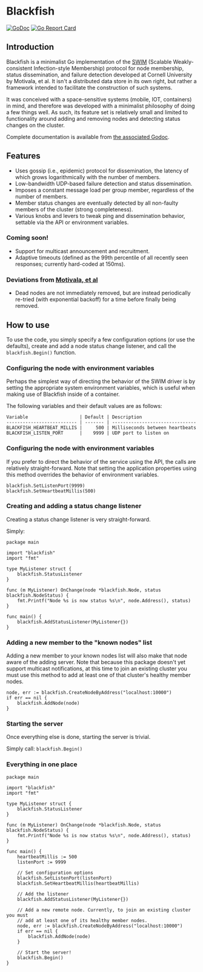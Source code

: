 # Blackfish

[![GoDoc](https://godoc.org/github.com/ClockworkSoul/blackfish?status.svg)](https://godoc.org/github.com/ClockworkSoul/blackfish)
[![Go Report Card](https://goreportcard.com/badge/github.com/ClockworkSoul/blackfish)](https://goreportcard.com/report/github.com/ClockworkSoul/blackfish)

## Introduction 
Blackfish is a minimalist Go implementation of the [SWIM](https://www.cs.cornell.edu/~asdas/research/dsn02-swim.pdf) (Scalable Weakly-consistent Infection-style Membership) protocol for node membership, status dissemination, and failure detection developed at Cornell University by Motivala, et al. It isn't a distributed data store in its own right, but rather a framework intended to facilitate the construction of such systems.

It was conceived with a space-sensitive systems (mobile, IOT, containers) in mind, and therefore was developed with a minimalist philosophy of doing a few things well. As such, its feature set is relatively small and limited to functionality around adding and removing nodes and detecting status changes on the cluster.

Complete documentation is available from [the associated Godoc](https://godoc.org/github.com/ClockworkSoul/blackfish).

## Features
* Uses gossip (i.e., epidemic) protocol for dissemination, the latency of which grows logarithmically with the number of members.
* Low-bandwidth UDP-based failure detection and status dissemination.
* Imposes a constant message load per group member, regardless of the number of members.
* Member status changes are eventually detected by all non-faulty members of the cluster (strong completeness).
* Various knobs and levers to tweak ping and dissemination behavior, settable via the API or environment variables.

### Coming soon!
* Support for multicast announcement and recruitment.
* Adaptive timeouts (defined as the 99th percentile of all recently seen responses; currently hard-coded at 150ms).

### Deviations from [Motivala, et al](https://www.cs.cornell.edu/~asdas/research/dsn02-swim.pdf)

* Dead nodes are not immediately removed, but are instead periodically re-tried (with exponential backoff) for a time before finally being removed.

## How to use
To use the code, you simply specify a few configuration options (or use the defaults), create and add a node status change listener, and call the `blackfish.Begin()` function.


### Configuring the node with environment variables
Perhaps the simplest way of directing the behavior of the SWIM driver is by setting the appropriate system environment variables, which is useful when making use of Blackfish inside of a container.

The following variables and their default values are as follows:

```
Variable                   | Default | Description
-------------------------- | ------- | -------------------------------
BLACKFISH_HEARTBEAT_MILLIS |     500 | Milliseconds between heartbeats
BLACKFISH_LISTEN_PORT      |    9999 | UDP port to listen on 
```

### Configuring the node with environment variables
If you prefer to direct the behavior of the service using the API, the calls are relatively straight-forward. Note that setting the application properties using this method overrides the behavior of environment variables.

```
blackfish.SetListenPort(9999)
blackfish.SetHeartbeatMillis(500)
```

### Creating and adding a status change listener
Creating a status change listener is very straight-forward. 

Simply: 

```
package main

import "blackfish"
import "fmt"

type MyListener struct {
	blackfish.StatusListener
}

func (m MyListener) OnChange(node *blackfish.Node, status blackfish.NodeStatus) {
	fmt.Printf("Node %s is now status %s\n", node.Address(), status)
}

func main() {
	blackfish.AddStatusListener(MyListener{})
}
```

### Adding a new member to the "known nodes" list
Adding a new member to your known nodes list will also make that node aware of the adding server. Note that because this package doesn't yet support multicast notifications, at this time to join an existing cluster you must use this method to add at least one of that cluster's healthy member nodes.

```
node, err := blackfish.CreateNodeByAddress("localhost:10000")
if err == nil {
    blackfish.AddNode(node)
}
```


### Starting the server
Once everything else is done, starting the server is trivial.

Simply call: `blackfish.Begin()`

### Everything in one place

```
package main

import "blackfish"
import "fmt"

type MyListener struct {
	blackfish.StatusListener
}

func (m MyListener) OnChange(node *blackfish.Node, status blackfish.NodeStatus) {
	fmt.Printf("Node %s is now status %s\n", node.Address(), status)
}

func main() {
	heartbeatMillis := 500
	listenPort := 9999

	// Set configuration options
	blackfish.SetListenPort(listenPort)
	blackfish.SetHeartbeatMillis(heartbeatMillis)

	// Add the listener
	blackfish.AddStatusListener(MyListener{})

	// Add a new remote node. Currently, to join an existing cluster you must
	// add at least one of its healthy member nodes.
	node, err := blackfish.CreateNodeByAddress("localhost:10000")
	if err == nil {
		blackfish.AddNode(node)
	}

	// Start the server!
	blackfish.Begin()
}
```
